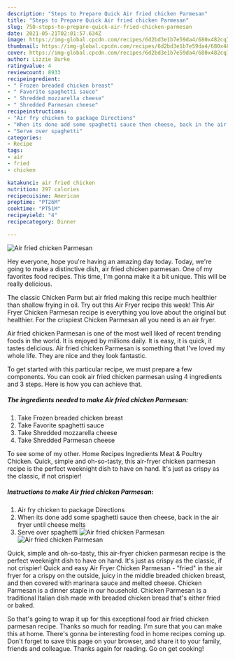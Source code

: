 ```yaml
---
description: "Steps to Prepare Quick Air fried chicken Parmesan"
title: "Steps to Prepare Quick Air fried chicken Parmesan"
slug: 750-steps-to-prepare-quick-air-fried-chicken-parmesan
date: 2021-05-21T02:01:57.634Z
image: https://img-global.cpcdn.com/recipes/6d2bd3e1b7e59da4/680x482cq70/air-fried-chicken-parmesan-recipe-main-photo.jpg
thumbnail: https://img-global.cpcdn.com/recipes/6d2bd3e1b7e59da4/680x482cq70/air-fried-chicken-parmesan-recipe-main-photo.jpg
cover: https://img-global.cpcdn.com/recipes/6d2bd3e1b7e59da4/680x482cq70/air-fried-chicken-parmesan-recipe-main-photo.jpg
author: Lizzie Burke
ratingvalue: 4
reviewcount: 8933
recipeingredient:
- " Frozen breaded chicken breast"
- " Favorite spaghetti sauce"
- " Shredded mozzarella cheese"
- " Shredded Parmesan cheese"
recipeinstructions:
- "Air fry chicken to package Directions"
- "When its done add some spaghetti sauce then cheese, back in the air fryer until cheese melts"
- "Serve over spaghetti"
categories:
- Recipe
tags:
- air
- fried
- chicken

katakunci: air fried chicken 
nutrition: 297 calories
recipecuisine: American
preptime: "PT26M"
cooktime: "PT51M"
recipeyield: "4"
recipecategory: Dinner

---
```



![Air fried chicken Parmesan](https://img-global.cpcdn.com/recipes/6d2bd3e1b7e59da4/680x482cq70/air-fried-chicken-parmesan-recipe-main-photo.jpg)

Hey everyone, hope you're having an amazing day today. Today, we're going to make a distinctive dish, air fried chicken parmesan. One of my favorites food recipes. This time, I'm gonna make it a bit unique. This will be really delicious.

The classic Chicken Parm but air fried making this recipe much healthier than shallow frying in oil. Try out this Air Fryer recipe this week! This Air Fryer Chicken Parmesan recipe is everything you love about the original but healthier. For the crispiest Chicken Parmesan all you need is an air fryer.

Air fried chicken Parmesan is one of the most well liked of recent trending foods in the world. It is enjoyed by millions daily. It is easy, it is quick, it tastes delicious. Air fried chicken Parmesan is something that I've loved my whole life. They are nice and they look fantastic.


To get started with this particular recipe, we must prepare a few components. You can cook air fried chicken parmesan using 4 ingredients and 3 steps. Here is how you can achieve that.

<!--inarticleads1-->

##### The ingredients needed to make Air fried chicken Parmesan:

1. Take  Frozen breaded chicken breast
1. Take  Favorite spaghetti sauce
1. Take  Shredded mozzarella cheese
1. Take  Shredded Parmesan cheese


To see some of my other. Home Recipes Ingredients Meat &amp; Poultry Chicken. Quick, simple and oh-so-tasty, this air-fryer chicken parmesan recipe is the perfect weeknight dish to have on hand. It&#39;s just as crispy as the classic, if not crispier! 

<!--inarticleads2-->

##### Instructions to make Air fried chicken Parmesan:

1. Air fry chicken to package Directions
1. When its done add some spaghetti sauce then cheese, back in the air fryer until cheese melts
1. Serve over spaghetti
<img src="https://img-global.cpcdn.com/steps/2fd90251bb70c564/160x128cq70/air-fried-chicken-parmesan-recipe-step-3-photo.jpg" alt="Air fried chicken Parmesan"><img src="https://img-global.cpcdn.com/steps/bde1d699d9337006/160x128cq70/air-fried-chicken-parmesan-recipe-step-3-photo.jpg" alt="Air fried chicken Parmesan">

Quick, simple and oh-so-tasty, this air-fryer chicken parmesan recipe is the perfect weeknight dish to have on hand. It&#39;s just as crispy as the classic, if not crispier! Quick and easy Air Fryer Chicken Parmesan - &#34;fried&#34; in the air fryer for a crispy on the outside, juicy in the middle breaded chicken breast, and then covered with marinara sauce and melted cheese. Chicken Parmesan is a dinner staple in our household. Chicken Parmesan is a traditional Italian dish made with breaded chicken bread that&#39;s either fried or baked. 

So that's going to wrap it up for this exceptional food air fried chicken parmesan recipe. Thanks so much for reading. I'm sure that you can make this at home. There's gonna be interesting food in home recipes coming up. Don't forget to save this page on your browser, and share it to your family, friends and colleague. Thanks again for reading. Go on get cooking!
